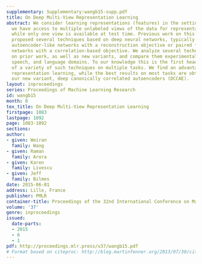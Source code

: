 ```yaml
---
supplementary: Supplementary:wangb15-supp.pdf
title: On Deep Multi-View Representation Learning
abstract: We consider learning representations (features) in the setting in which
  we have access to multiple unlabeled views of the data for representation learning
  while only one view is available at test time. Previous work on this problem has
  proposed several techniques based on deep neural networks, typically involving either
  autoencoder-like networks with a reconstruction objective or paired feedforward
  networks with a correlation-based objective. We analyze several techniques based
  on prior work, as well as new variants, and compare them experimentally on visual,
  speech, and language domains. To our knowledge this is the first head-to-head comparison
  of a variety of such techniques on multiple tasks. We find an advantage for correlation-based
  representation learning, while the best results on most tasks are obtained with
  our new variant, deep canonically correlated autoencoders (DCCAE).
layout: inproceedings
series: Proceedings of Machine Learning Research
id: wangb15
month: 0
tex_title: On Deep Multi-View Representation Learning
firstpage: 1083
lastpage: 1092
page: 1083-1092
sections: 
author:
- given: Weiran
  family: Wang
- given: Raman
  family: Arora
- given: Karen
  family: Livescu
- given: Jeff
  family: Bilmes
date: 2015-06-01
address: Lille, France
publisher: PMLR
container-title: Proceedings of the 32nd International Conference on Machine Learning
volume: '37'
genre: inproceedings
issued:
  date-parts:
  - 2015
  - 6
  - 1
pdf: http://proceedings.mlr.press/v37/wangb15.pdf
# Format based on citeproc: http://blog.martinfenner.org/2013/07/30/citeproc-yaml-for-bibliographies/
---
```

